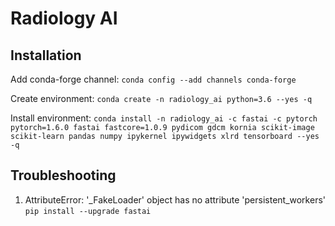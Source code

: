 # Radiology AI

## Installation

Add conda-forge channel:
`conda config --add channels conda-forge`

Create environment:
`conda create -n radiology_ai python=3.6 --yes -q`

Install environment:
`conda install -n radiology_ai -c fastai -c pytorch pytorch=1.6.0 fastai fastcore=1.0.9 pydicom gdcm kornia scikit-image scikit-learn pandas numpy ipykernel ipywidgets xlrd tensorboard --yes -q`


## Troubleshooting

1. AttributeError: '_FakeLoader' object has no attribute 'persistent_workers'
`pip install --upgrade fastai`